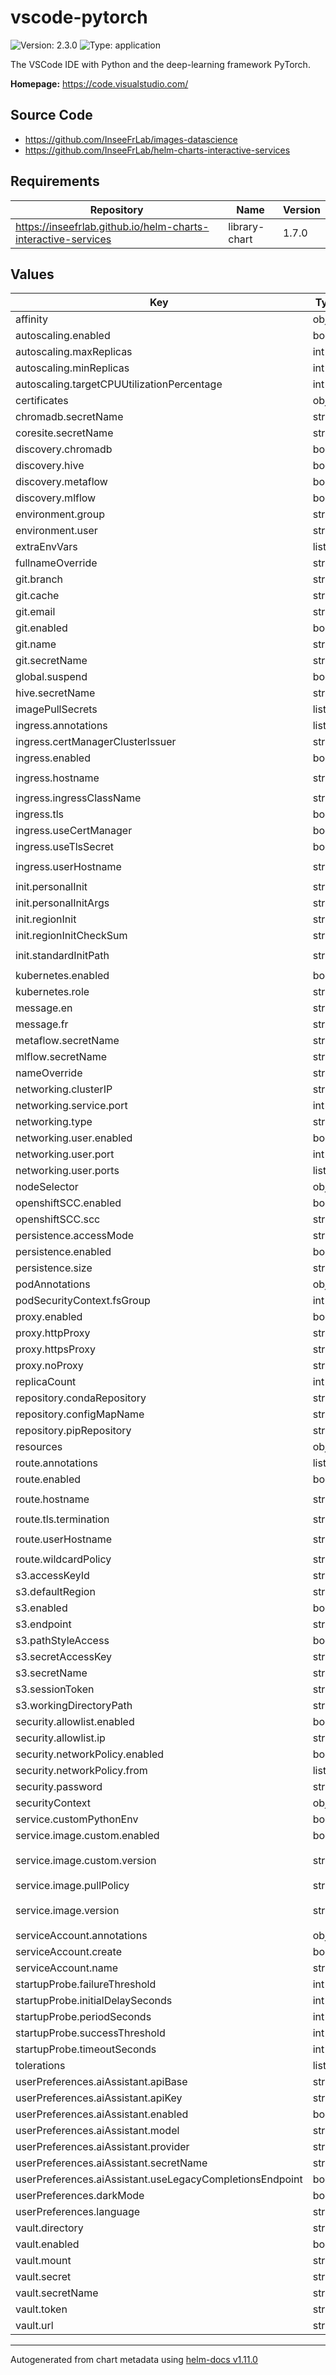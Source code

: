 # vscode-pytorch

![Version: 2.3.0](https://img.shields.io/badge/Version-2.3.0-informational?style=flat-square) ![Type: application](https://img.shields.io/badge/Type-application-informational?style=flat-square)

The VSCode IDE with Python and the deep-learning framework PyTorch.

**Homepage:** <https://code.visualstudio.com/>

## Source Code

* <https://github.com/InseeFrLab/images-datascience>
* <https://github.com/InseeFrLab/helm-charts-interactive-services>

## Requirements

| Repository | Name | Version |
|------------|------|---------|
| https://inseefrlab.github.io/helm-charts-interactive-services | library-chart | 1.7.0 |

## Values

| Key | Type | Default | Description |
|-----|------|---------|-------------|
| affinity | object | `{}` |  |
| autoscaling.enabled | bool | `false` |  |
| autoscaling.maxReplicas | int | `100` |  |
| autoscaling.minReplicas | int | `1` |  |
| autoscaling.targetCPUUtilizationPercentage | int | `80` |  |
| certificates | object | `{}` |  |
| chromadb.secretName | string | `""` |  |
| coresite.secretName | string | `""` |  |
| discovery.chromadb | bool | `true` |  |
| discovery.hive | bool | `true` |  |
| discovery.metaflow | bool | `true` |  |
| discovery.mlflow | bool | `true` |  |
| environment.group | string | `"users"` |  |
| environment.user | string | `"onyxia"` |  |
| extraEnvVars | list | `[]` |  |
| fullnameOverride | string | `""` |  |
| git.branch | string | `""` |  |
| git.cache | string | `""` |  |
| git.email | string | `""` |  |
| git.enabled | bool | `true` |  |
| git.name | string | `""` |  |
| git.secretName | string | `""` |  |
| global.suspend | bool | `false` |  |
| hive.secretName | string | `""` |  |
| imagePullSecrets | list | `[]` |  |
| ingress.annotations | list | `[]` |  |
| ingress.certManagerClusterIssuer | string | `""` |  |
| ingress.enabled | bool | `false` |  |
| ingress.hostname | string | `"chart-example.local"` |  |
| ingress.ingressClassName | string | `""` |  |
| ingress.tls | bool | `true` |  |
| ingress.useCertManager | bool | `false` |  |
| ingress.useTlsSecret | bool | `false` |  |
| ingress.userHostname | string | `"chart-example-user.local"` |  |
| init.personalInit | string | `""` |  |
| init.personalInitArgs | string | `""` |  |
| init.regionInit | string | `""` |  |
| init.regionInitCheckSum | string | `""` |  |
| init.standardInitPath | string | `"/opt/onyxia-init.sh"` |  |
| kubernetes.enabled | bool | `true` |  |
| kubernetes.role | string | `"view"` |  |
| message.en | string | `""` |  |
| message.fr | string | `""` |  |
| metaflow.secretName | string | `""` |  |
| mlflow.secretName | string | `""` |  |
| nameOverride | string | `""` |  |
| networking.clusterIP | string | `"None"` |  |
| networking.service.port | int | `8080` |  |
| networking.type | string | `"ClusterIP"` |  |
| networking.user.enabled | bool | `false` |  |
| networking.user.port | int | `5000` |  |
| networking.user.ports | list | `[]` |  |
| nodeSelector | object | `{}` |  |
| openshiftSCC.enabled | bool | `false` |  |
| openshiftSCC.scc | string | `""` |  |
| persistence.accessMode | string | `"ReadWriteOnce"` |  |
| persistence.enabled | bool | `true` |  |
| persistence.size | string | `"10Gi"` |  |
| podAnnotations | object | `{}` |  |
| podSecurityContext.fsGroup | int | `100` |  |
| proxy.enabled | bool | `false` |  |
| proxy.httpProxy | string | `""` |  |
| proxy.httpsProxy | string | `""` |  |
| proxy.noProxy | string | `""` |  |
| replicaCount | int | `1` |  |
| repository.condaRepository | string | `""` |  |
| repository.configMapName | string | `""` |  |
| repository.pipRepository | string | `""` |  |
| resources | object | `{}` |  |
| route.annotations | list | `[]` |  |
| route.enabled | bool | `false` |  |
| route.hostname | string | `"chart-example.local"` |  |
| route.tls.termination | string | `"edge"` |  |
| route.userHostname | string | `"chart-example-user.local"` |  |
| route.wildcardPolicy | string | `"None"` |  |
| s3.accessKeyId | string | `""` |  |
| s3.defaultRegion | string | `""` |  |
| s3.enabled | bool | `false` |  |
| s3.endpoint | string | `""` |  |
| s3.pathStyleAccess | bool | `false` |  |
| s3.secretAccessKey | string | `""` |  |
| s3.secretName | string | `""` |  |
| s3.sessionToken | string | `""` |  |
| s3.workingDirectoryPath | string | `""` |  |
| security.allowlist.enabled | bool | `false` |  |
| security.allowlist.ip | string | `"0.0.0.0/0"` |  |
| security.networkPolicy.enabled | bool | `false` |  |
| security.networkPolicy.from | list | `[]` |  |
| security.password | string | `"changeme"` |  |
| securityContext | object | `{}` |  |
| service.customPythonEnv | bool | `false` |  |
| service.image.custom.enabled | bool | `false` |  |
| service.image.custom.version | string | `"inseefrlab/onyxia-vscode-pytorch:py3.12.9"` |  |
| service.image.pullPolicy | string | `"IfNotPresent"` |  |
| service.image.version | string | `"inseefrlab/onyxia-vscode-pytorch:py3.12.9"` |  |
| serviceAccount.annotations | object | `{}` |  |
| serviceAccount.create | bool | `true` |  |
| serviceAccount.name | string | `""` |  |
| startupProbe.failureThreshold | int | `60` |  |
| startupProbe.initialDelaySeconds | int | `10` |  |
| startupProbe.periodSeconds | int | `10` |  |
| startupProbe.successThreshold | int | `1` |  |
| startupProbe.timeoutSeconds | int | `2` |  |
| tolerations | list | `[]` |  |
| userPreferences.aiAssistant.apiBase | string | `""` |  |
| userPreferences.aiAssistant.apiKey | string | `""` |  |
| userPreferences.aiAssistant.enabled | bool | `false` |  |
| userPreferences.aiAssistant.model | string | `""` |  |
| userPreferences.aiAssistant.provider | string | `""` |  |
| userPreferences.aiAssistant.secretName | string | `""` |  |
| userPreferences.aiAssistant.useLegacyCompletionsEndpoint | bool | `false` |  |
| userPreferences.darkMode | bool | `false` |  |
| userPreferences.language | string | `"en"` |  |
| vault.directory | string | `""` |  |
| vault.enabled | bool | `false` |  |
| vault.mount | string | `""` |  |
| vault.secret | string | `""` |  |
| vault.secretName | string | `""` |  |
| vault.token | string | `""` |  |
| vault.url | string | `""` |  |

----------------------------------------------
Autogenerated from chart metadata using [helm-docs v1.11.0](https://github.com/norwoodj/helm-docs/releases/v1.11.0)
